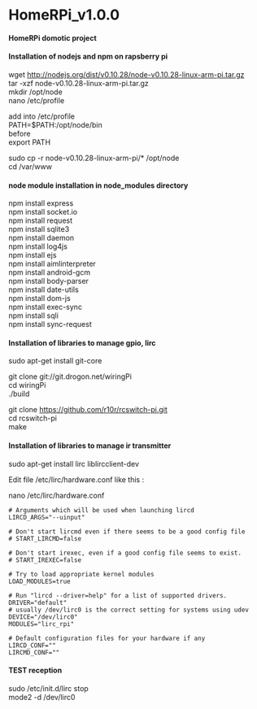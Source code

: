 # HomeRPi_v1.0.0
#### HomeRPi domotic project  

#### Installation of nodejs and npm on rapsberry pi  

wget http://nodejs.org/dist/v0.10.28/node-v0.10.28-linux-arm-pi.tar.gz  
tar -xzf node-v0.10.28-linux-arm-pi.tar.gz  
mkdir /opt/node  
nano /etc/profile  

add into /etc/profile  
    PATH=$PATH:/opt/node/bin  
before  
    export PATH  

sudo cp -r node-v0.10.28-linux-arm-pi/* /opt/node  
cd /var/www  

#### node module installation in node_modules directory  
npm install express  
npm install socket.io  
npm install request  
npm install sqlite3  
npm install daemon  
npm install log4js  
npm install ejs  
npm install aimlinterpreter  
npm install android-gcm  
npm install body-parser  
npm install date-utils  
npm install dom-js  
npm install exec-sync  
npm install sqli  
npm install sync-request  

#### Installation of libraries to manage gpio, lirc  

sudo apt-get install git-core  

git clone git://git.drogon.net/wiringPi  
cd wiringPi  
./build  

git clone https://github.com/r10r/rcswitch-pi.git  
cd rcswitch-pi  
make  

#### Installation of libraries to manage ir transmitter  

sudo apt-get install lirc liblircclient-dev  

Edit file /etc/lirc/hardware.conf like this :  

nano /etc/lirc/hardware.conf  

    # Arguments which will be used when launching lircd
    LIRCD_ARGS="--uinput"
     
    # Don't start lircmd even if there seems to be a good config file
    # START_LIRCMD=false
     
    # Don't start irexec, even if a good config file seems to exist.
    # START_IREXEC=false
     
    # Try to load appropriate kernel modules
    LOAD_MODULES=true
     
    # Run "lircd --driver=help" for a list of supported drivers.
    DRIVER="default"
    # usually /dev/lirc0 is the correct setting for systems using udev
    DEVICE="/dev/lirc0"
    MODULES="lirc_rpi"
     
    # Default configuration files for your hardware if any
    LIRCD_CONF=""
    LIRCMD_CONF=""

#### TEST reception  

sudo /etc/init.d/lirc stop  
mode2 -d /dev/lirc0  

